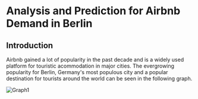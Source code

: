 # Analysis and Prediction for Airbnb Demand in Berlin

## Introduction
Airbnb gained a lot of popularity in the past decade and is a widely used platform for touristic acommodation in major cities. The evergrowing popularity for Berlin, Germany's most populous city and a popular destination for tourists around the world can be seen in the following graph.

![Graph1](vollständige_Zeitreihe.png)
